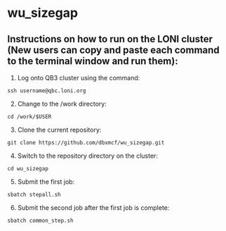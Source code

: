 # wu_sizegap

## Instructions on how to run on the LONI cluster (New users can copy and paste each command to the terminal window and run them):

1. Log onto QB3 cluster using the command:
```
ssh username@qbc.loni.org
```
2. Change to the /work directory:
```
cd /work/$USER
```
3. Clone the current repository:
```
git clone https://github.com/dbxmcf/wu_sizegap.git
```
4. Switch to the repository directory on the cluster:
```
cd wu_sizegap
```
5. Submit the first job:
```
sbatch stepall.sh
```
6. Submit the second job after the first job is complete:
```
sbatch common_step.sh
```

